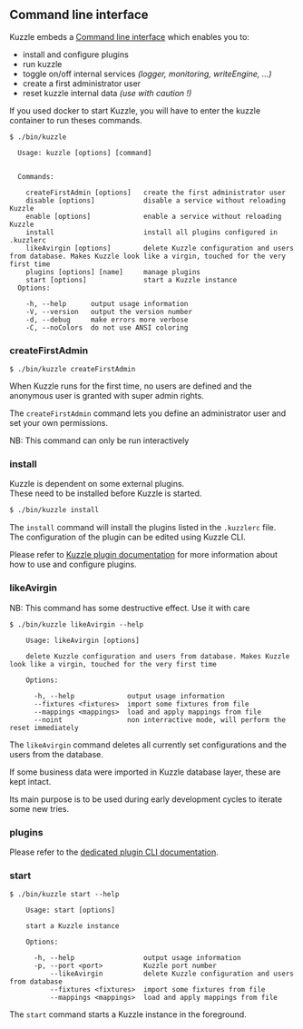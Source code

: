 ## Command line interface

Kuzzle embeds a [Command line interface](https://en.wikipedia.org/wiki/Command-line_interface) which enables you to:

* install and configure plugins
* run kuzzle
* toggle on/off internal services _(logger, monitoring, writeEngine, ...)_
* create a first administrator user
* reset kuzzle internal data _(use with caution !)_

<aside class="warning">
If you used docker to start Kuzzle, you will have to enter the kuzzle container to run theses commands.
</aside>

```
$ ./bin/kuzzle

  Usage: kuzzle [options] [command]


  Commands:

    createFirstAdmin [options]   create the first administrator user
    disable [options]            disable a service without reloading Kuzzle
    enable [options]             enable a service without reloading Kuzzle
    install                      install all plugins configured in .kuzzlerc
    likeAvirgin [options]        delete Kuzzle configuration and users from database. Makes Kuzzle look like a virgin, touched for the very first time
    plugins [options] [name]     manage plugins
    start [options]              start a Kuzzle instance
  Options:

    -h, --help      output usage information
    -V, --version   output the version number
    -d, --debug     make errors more verbose
    -C, --noColors  do not use ANSI coloring
```

### createFirstAdmin

```
$ ./bin/kuzzle createFirstAdmin
```

When Kuzzle runs for the first time, no users are defined and the anonymous user is granted with super admin rights.

The `createFirstAdmin` command lets you define an administrator user and set your own permissions. 

<aside class="notice">NB: This command can only be run interactively</aside>

### install

Kuzzle is dependent on some external plugins.  
These need to be installed before Kuzzle is started.

```bash
$ ./bin/kuzzle install
```

The `install` command will install the plugins listed in the `.kuzzlerc` file.  
The configuration of the plugin can be edited using Kuzzle CLI.

Please refer to [Kuzzle plugin documentation](#plugins) for more information about how to use and configure plugins.

### likeAvirgin

<aside class="warning">NB: This command has some destructive effect. Use it with care</aside>

```
$ ./bin/kuzzle likeAvirgin --help
  
    Usage: likeAvirgin [options]
  
    delete Kuzzle configuration and users from database. Makes Kuzzle look like a virgin, touched for the very first time
  
    Options:
  
      -h, --help             output usage information
      --fixtures <fixtures>  import some fixtures from file
      --mappings <mappings>  load and apply mappings from file
      --noint                non interractive mode, will perform the reset immediately
```

The `likeAvirgin` command deletes all currently set configurations and the users from the database.

If some business data were imported in Kuzzle database layer, these are kept intact.

Its main purpose is to be used during early development cycles to iterate some new tries.

### plugins

Please refer to the [dedicated plugin CLI documentation](#managing-plugins-using-the-cli).

### start

```
$ ./bin/kuzzle start --help
  
    Usage: start [options]
  
    start a Kuzzle instance
  
    Options:
  
      -h, --help                 output usage information
      -p, --port <port>          Kuzzle port number
          --likeAvirgin          delete Kuzzle configuration and users from database
          --fixtures <fixtures>  import some fixtures from file
          --mappings <mappings>  load and apply mappings from file
```

The `start` command starts a Kuzzle instance in the foreground.


